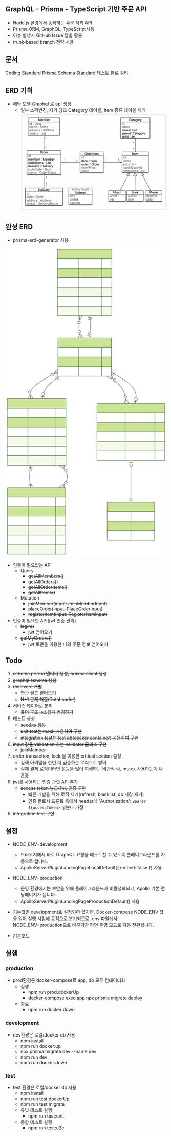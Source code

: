 
## GraphQL - Prisma - TypeScript 기반 주문 API

- Node.js 환경에서 동작하는 주문 처리 API
- Prisma ORM, GraphQL, TypeScript사용
- 이슈 발생시 GitHub Issue 탭을 활용
- trunk-based branch 전략 사용

## 문서

[Coding Standard](docs/JSCodingStandard.md)
[Prisma Schema Standard](docs/PrismaSchemaStandard.md)
[테스트 완료 쿼리](docs/testCompleteQuery.md)


## ERD 기획
- 해당 모델 Graphql 로 api 생성
    - 일부 스펙변경, 자기 참조 Category 테이블, Item 종류 테이블 제거
![model1](images/model.webp)

## 완성 ERD

- prisma-erd-generator 사용

![model2](prisma/erd/ERD.svg)
- 인증이 필요없는 API
    - Query
        - ~~getAllMembers()~~
        - ~~getAllOrders()~~
        - ~~getAllOrderItems()~~
        - ~~getAllItems()~~
    - Mutation
        - ~~joinMember(input: JoinMemberInput)~~
        - ~~placeOrder(input: PlaceOrderInput)~~
        - ~~registerItem(input: RegisterItemInput)~~
- 인증이 필요한 API(jwt 인증 관리)
    - ~~login()~~
        - jwt 얻어오기
    - ~~getMyOrders()~~
        - jwt 토큰을 이용한 나의 주문 정보 얻어오기

## Todo

1. ~~schema.prirma 엔티티 생성, prisma client 생성~~
2. ~~graphql schema 생성~~
3. ~~resolvers 개발~~
    - ~~연관 필드 얻어오기~~
    - ~~N+1 문제 해결(DataLoader)~~
4. ~~서비스 레이어로 분리~~
    - ~~폴더 구조 js스럽게 변경하기~~
5. ~~테스트 생성~~
    - ~~seed.ts 생성~~
    - ~~unit test는 mock 사용하여 구현~~
    - ~~integration test는 test db(docker container) 사용하여 구현~~
6. ~~input 값을 validation 하는 validator 클래스 구현~~
    - ~~joinMember~~
7. ~~order transaction, lock 을 이용한 critical section 설정~~
    - 검색 아이템을 한번 더 검증하는 로직으로 방어
    - 실제 결제 로직이라면 성능을 많이 희생하는 비관적 락, mutex 사용하는게 나을듯
8. ~~jwt를 사용하는 인증 관련 API 추가~~
    - ~~access token 발급(1h), 인증 구현~~
        - 빠른 개발을 위해 로직 제거(refresh, blacklist, db 저장 제거)
        - 인증 완료시 프론트 측에서 header에 'Authorization': `Bearer ${accessToken}` 넣는다 가정
9. ~~integration test 구현~~
## 설정

- NODE_ENV=development
    - 브라우저에서 바로 GraphQL 요청을 테스트할 수 있도록 플레이그라운드를 자동으로 켭니다.
    - ApolloServerPluginLandingPageLocalDefault({ embed: false }) 사용

- NODE_ENV=production
    - 운영 환경에서는 보안을 위해 플레이그라운드가 비활성화되고, Apollo 기본 랜딩페이지가 뜹니다.
    - ApolloServerPluginLandingPageProductionDefault() 사용

- 기본값은 development로 설정되어 있지만, Docker-compose NODE_ENV 값을 읽어 실행 시점에 동적으로 분기되므로 .env 파일에서 NODE_ENV=production으로 바꾸기만 하면 운영 모드로 자동 전환됩니다.
- 기본포트
## 실행
### production
- prod환경은 docker-compose로 app, db 모두 컨테이너화
    - 실행
        - npm run prod:dockerUp
        - docker-compose exec app npx prisma migrate deploy
    - 종료
        - npm run docker:down
### development
- dev환경은 로컬/docker db 사용
    - npm install
    - npm run docker:up
    - npx prisma migrate dev --name dev
    - npm run dev
    - npm run docker:down
### test
- test 환경은 로컬/docker db 사용
    - npm install
    - npm run test:dockerUp
    - npm run test:migrate
    - 유닛 테스트 실행
        - npm run test:unit
    - 통합 테스트 실행
        - npm run test:e2e